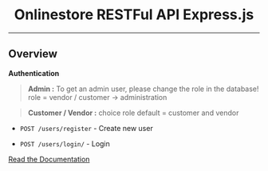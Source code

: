 <div align="center">
<h1>Onlinestore RESTFul API Express.js</h1>
</div>

---

## Overview
**Authentication**
> **Admin :** To get an admin user, please change the role in the database! role = vendor / customer -> administration

> **Customer / Vendor :**  choice role default = customer and vendor

- `POST /users/register` - Create new user

- `POST /users/login/` - Login 


[Read the Documentation](guide/README.md)